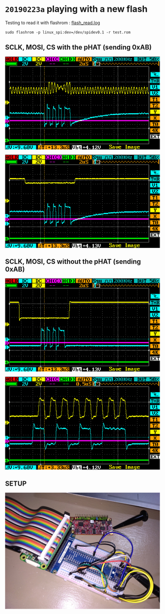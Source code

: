 # `20190223a` playing with a new flash

Testing to read it with flashrom : [flash_read.log](/matty/pHATrick/20190223/flash_read.log)

    sudo flashrom -p linux_spi:dev=/dev/spidev0.1 -r test.rom


## SCLK, MOSI, CS with the pHAT (sending 0xAB)

![](/matty/pHATrick/20190223/IMAG001.png)

![](/matty/pHATrick/20190223/IMAG002.png)

## SCLK, MOSI, CS without the pHAT (sending 0xAB)

![](/matty/pHATrick/20190223/IMAG003.png)

![](/matty/pHATrick/20190223/IMAG004.png)

## SETUP

![](/matty/pHATrick/20190223/P_20190223_201135.jpg)
